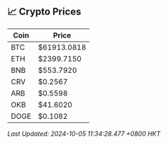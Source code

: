 ## 📈 Crypto Prices

| Coin | Price |
| ---- | ----- |
| BTC | $61913.0818 |
| ETH | $2399.7150 |
| BNB | $553.7920 |
| CRV | $0.2567 |
| ARB | $0.5598 |
| OKB | $41.6020 |
| DOGE | $0.1082 |

_Last Updated: 2024-10-05 11:34:28.477 +0800 HKT_